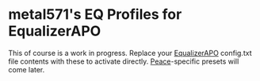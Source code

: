 # metal571's EQ Profiles for EqualizerAPO

This of course is a work in progress. Replace your
[EqualizerAPO](https://sourceforge.net/projects/equalizerapo/) config.txt file
contents with these to activate directly.
[Peace](https://sourceforge.net/projects/peace-equalizer-apo-extension/)-specific
presets will come later.